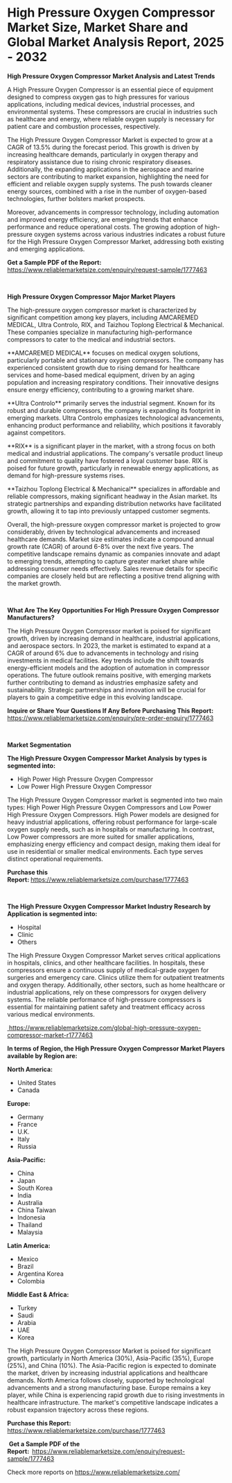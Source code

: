 <p><h1>High Pressure Oxygen Compressor Market Size, Market Share and Global Market Analysis Report, 2025 - 2032</h1></p><p><strong>High Pressure Oxygen Compressor Market Analysis and Latest Trends</strong></p>
<p><p>A High Pressure Oxygen Compressor is an essential piece of equipment designed to compress oxygen gas to high pressures for various applications, including medical devices, industrial processes, and environmental systems. These compressors are crucial in industries such as healthcare and energy, where reliable oxygen supply is necessary for patient care and combustion processes, respectively.</p><p>The High Pressure Oxygen Compressor Market is expected to grow at a CAGR of 13.5% during the forecast period. This growth is driven by increasing healthcare demands, particularly in oxygen therapy and respiratory assistance due to rising chronic respiratory diseases. Additionally, the expanding applications in the aerospace and marine sectors are contributing to market expansion, highlighting the need for efficient and reliable oxygen supply systems. The push towards cleaner energy sources, combined with a rise in the number of oxygen-based technologies, further bolsters market prospects.</p><p>Moreover, advancements in compressor technology, including automation and improved energy efficiency, are emerging trends that enhance performance and reduce operational costs. The growing adoption of high-pressure oxygen systems across various industries indicates a robust future for the High Pressure Oxygen Compressor Market, addressing both existing and emerging applications.</p></p>
<p><strong>Get a Sample PDF of the Report:&nbsp;</strong> <a href="https://www.reliablemarketsize.com/enquiry/request-sample/1777463?utm_campaign=2034&utm_medium=2&utm_source=Github&utm_content=ia&utm_term=18022025&utm_id=high-pressure-oxygen-compressor">https://www.reliablemarketsize.com/enquiry/request-sample/1777463</a></p>
<p>&nbsp;</p>
<p><strong>High Pressure Oxygen Compressor Major Market Players</strong></p>
<p><p>The high-pressure oxygen compressor market is characterized by significant competition among key players, including AMCAREMED MEDICAL, Ultra Controlo, RIX, and Taizhou Toplong Electrical & Mechanical. These companies specialize in manufacturing high-performance compressors to cater to the medical and industrial sectors.</p><p>**AMCAREMED MEDICAL** focuses on medical oxygen solutions, particularly portable and stationary oxygen compressors. The company has experienced consistent growth due to rising demand for healthcare services and home-based medical equipment, driven by an aging population and increasing respiratory conditions. Their innovative designs ensure energy efficiency, contributing to a growing market share.</p><p>**Ultra Controlo** primarily serves the industrial segment. Known for its robust and durable compressors, the company is expanding its footprint in emerging markets. Ultra Controlo emphasizes technological advancements, enhancing product performance and reliability, which positions it favorably against competitors.</p><p>**RIX** is a significant player in the market, with a strong focus on both medical and industrial applications. The company's versatile product lineup and commitment to quality have fostered a loyal customer base. RIX is poised for future growth, particularly in renewable energy applications, as demand for high-pressure systems rises.</p><p>**Taizhou Toplong Electrical & Mechanical** specializes in affordable and reliable compressors, making significant headway in the Asian market. Its strategic partnerships and expanding distribution networks have facilitated growth, allowing it to tap into previously untapped customer segments.</p><p>Overall, the high-pressure oxygen compressor market is projected to grow considerably, driven by technological advancements and increased healthcare demands. Market size estimates indicate a compound annual growth rate (CAGR) of around 6-8% over the next five years. The competitive landscape remains dynamic as companies innovate and adapt to emerging trends, attempting to capture greater market share while addressing consumer needs effectively. Sales revenue details for specific companies are closely held but are reflecting a positive trend aligning with the market growth.</p></p>
<p>&nbsp;</p>
<p><strong>What Are The Key Opportunities For High Pressure Oxygen Compressor Manufacturers?</strong></p>
<p><p>The High Pressure Oxygen Compressor market is poised for significant growth, driven by increasing demand in healthcare, industrial applications, and aerospace sectors. In 2023, the market is estimated to expand at a CAGR of around 6% due to advancements in technology and rising investments in medical facilities. Key trends include the shift towards energy-efficient models and the adoption of automation in compressor operations. The future outlook remains positive, with emerging markets further contributing to demand as industries emphasize safety and sustainability. Strategic partnerships and innovation will be crucial for players to gain a competitive edge in this evolving landscape.</p></p>
<p><strong>Inquire or Share Your Questions If Any Before Purchasing This Report:</strong> <a href="https://www.reliablemarketsize.com/enquiry/pre-order-enquiry/1777463?utm_campaign=2034&utm_medium=2&utm_source=Github&utm_content=ia&utm_term=18022025&utm_id=high-pressure-oxygen-compressor">https://www.reliablemarketsize.com/enquiry/pre-order-enquiry/1777463</a></p>
<p>&nbsp;</p>
<p><strong>Market Segmentation</strong></p>
<p><strong>The High Pressure Oxygen Compressor Market Analysis by types is segmented into:</strong></p>
<p><ul><li>High Power High Pressure Oxygen Compressor</li><li>Low Power High Pressure Oxygen Compressor</li></ul></p>
<p><p>The High Pressure Oxygen Compressor market is segmented into two main types: High Power High Pressure Oxygen Compressors and Low Power High Pressure Oxygen Compressors. High Power models are designed for heavy industrial applications, offering robust performance for large-scale oxygen supply needs, such as in hospitals or manufacturing. In contrast, Low Power compressors are more suited for smaller applications, emphasizing energy efficiency and compact design, making them ideal for use in residential or smaller medical environments. Each type serves distinct operational requirements.</p></p>
<p><strong>Purchase this Report:&nbsp;</strong><a href="https://www.reliablemarketsize.com/purchase/1777463?utm_campaign=2034&utm_medium=2&utm_source=Github&utm_content=ia&utm_term=18022025&utm_id=high-pressure-oxygen-compressor">https://www.reliablemarketsize.com/purchase/1777463</a></p>
<p>&nbsp;</p>
<p><strong>The High Pressure Oxygen Compressor Market Industry Research by Application is segmented into:</strong></p>
<p><ul><li>Hospital</li><li>Clinic</li><li>Others</li></ul></p>
<p><p>The High Pressure Oxygen Compressor Market serves critical applications in hospitals, clinics, and other healthcare facilities. In hospitals, these compressors ensure a continuous supply of medical-grade oxygen for surgeries and emergency care. Clinics utilize them for outpatient treatments and oxygen therapy. Additionally, other sectors, such as home healthcare or industrial applications, rely on these compressors for oxygen delivery systems. The reliable performance of high-pressure compressors is essential for maintaining patient safety and treatment efficacy across various medical environments.</p></p>
<p><a href="https://www.reliablemarketsize.com/global-high-pressure-oxygen-compressor-market-r1777463?utm_campaign=2034&utm_medium=2&utm_source=Github&utm_content=ia&utm_term=18022025&utm_id=high-pressure-oxygen-compressor">&nbsp;https://www.reliablemarketsize.com/global-high-pressure-oxygen-compressor-market-r1777463</a></p>
<p><strong>In terms of Region, the High Pressure Oxygen Compressor Market Players available by Region are:</strong></p>
<p>
    <p> <strong> North America: </strong>
        <ul>
            <li>United States</li>
            <li>Canada</li>
        </ul>
        </p> 
    <p> <strong> Europe: </strong>
        <ul>
            <li>Germany</li>
            <li>France</li>
            <li>U.K.</li>
            <li>Italy</li>
            <li>Russia</li>
        </ul>
        </p> 
    <p> <strong> Asia-Pacific: </strong>
        <ul>
            <li>China</li>
            <li>Japan</li>
            <li>South Korea</li>
            <li>India</li>
            <li>Australia</li>
            <li>China Taiwan</li>
            <li>Indonesia</li>
            <li>Thailand</li>
            <li>Malaysia</li>
        </ul>
        </p> 
    <p> <strong> Latin America: </strong>
        <ul>
            <li>Mexico</li>
            <li>Brazil</li>
            <li>Argentina Korea</li>
            <li>Colombia</li>
        </ul>
        </p> 
    <p> <strong> Middle East & Africa: </strong>
        <ul>
            <li>Turkey</li>
            <li>Saudi</li>
            <li>Arabia</li>
            <li>UAE</li>
            <li>Korea</li>
        </ul>
    </p>
    </p>
<p><p>The High Pressure Oxygen Compressor Market is poised for significant growth, particularly in North America (30%), Asia-Pacific (35%), Europe (25%), and China (10%). The Asia-Pacific region is expected to dominate the market, driven by increasing industrial applications and healthcare demands. North America follows closely, supported by technological advancements and a strong manufacturing base. Europe remains a key player, while China is experiencing rapid growth due to rising investments in healthcare infrastructure. The market's competitive landscape indicates a robust expansion trajectory across these regions.</p></p>
<p><strong>Purchase this Report: </strong><a href="https://www.reliablemarketsize.com/purchase/1777463?utm_campaign=2034&utm_medium=2&utm_source=Github&utm_content=ia&utm_term=18022025&utm_id=high-pressure-oxygen-compressor">https://www.reliablemarketsize.com/purchase/1777463</a></p>
<p>&nbsp;<strong>Get a Sample PDF of the Report:&nbsp;&nbsp;</strong><a href="https://www.reliablemarketsize.com/enquiry/request-sample/1777463?utm_campaign=2034&utm_medium=2&utm_source=Github&utm_content=ia&utm_term=18022025&utm_id=high-pressure-oxygen-compressor">https://www.reliablemarketsize.com/enquiry/request-sample/1777463</a></p>
<p><strong></strong></p>
<p>Check more reports on <a href="https://www.reliablemarketsize.com/?utm_campaign=2034&utm_medium=2&utm_source=Github&utm_content=ia&utm_term=18022025&utm_id=high-pressure-oxygen-compressor">https://www.reliablemarketsize.com/</a></p>